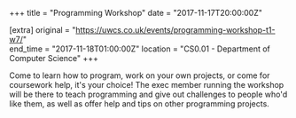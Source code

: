+++
title = "Programming Workshop"
date = "2017-11-17T20:00:00Z"

[extra]
original = "https://uwcs.co.uk/events/programming-workshop-t1-w7/"    
end_time = "2017-11-18T01:00:00Z"
location = "CS0.01 - Department of Computer Science"
+++

Come to learn how to program, work on your own projects, or come for coursework help, it's your choice\! The exec member running the workshop will be there to teach programming and give out challenges to people who'd like them, as well as offer help and tips on other programming projects.

